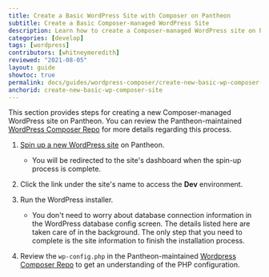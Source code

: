 ```yaml
---
title: Create a Basic WordPress Site with Composer on Pantheon
subtitle: Create a Basic Composer-managed WordPress Site 
description: Learn how to create a Composer-managed WordPress site on Pantheon.
categories: [develop]
tags: [wordpress]
contributors: [whitneymeredith]
reviewed: "2021-08-05"
layout: guide
showtoc: true
permalink: docs/guides/wordpress-composer/create-new-basic-wp-composer-site
anchorid: create-new-basic-wp-composer-site
---
```


This section provides steps for creating a new Composer-managed WordPress site on Pantheon. You can review the Pantheon-maintained [WordPress Composer Repo](https://github.com/pantheon-systems/wordpress-composer/) for more details regarding this process.

1. [Spin up a new WordPress site](/create-sites) on Pantheon. 

    - You will be redirected to the site's dashboard when the spin-up process is complete. 

1. Click the link under the site's name to access the **Dev** environment.

1. Run the WordPress installer.

    - You don't need to worry about database connection information in the WordPress database config screen. The details listed here are taken care of in the background. The only step that you need to complete is the site information to finish the installation process.

1. Review the `wp-config.php` in the Pantheon-maintained [Wordpress Composer Repo](https://github.com/pantheon-systems/wordpress-composer/#3-run-the-wordpress-installer) to get an understanding of the PHP configuration.